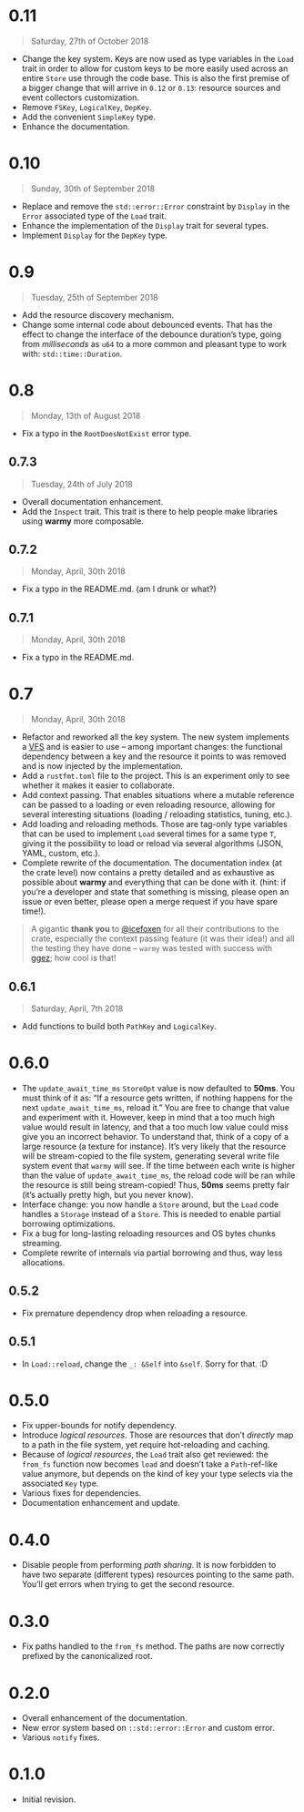 # 0.11

> Saturday, 27th of October 2018

  - Change the key system. Keys are now used as type variables in the `Load` trait in order to allow
    for custom keys to be more easily used across an entire `Store` use through the code base. This
    is also the first premise of a bigger change that will arrive in `0.12` or `0.13`: resource
    sources and event collectors customization.
  - Remove `FSKey`, `LogicalKey`, `DepKey`.
  - Add the convenient `SimpleKey` type.
  - Enhance the documentation.

# 0.10

> Sunday, 30th of September 2018

  - Replace and remove the `std::error::Error` constraint by `Display` in the `Error` associated
    type of the `Load` trait.
  - Enhance the implementation of the `Display` trait for several types.
  - Implement `Display` for the `DepKey` type.

# 0.9

> Tuesday, 25th of September 2018

  - Add the resource discovery mechanism.
  - Change some internal code about debounced events. That has the effect to change the interface of
    the debounce duration’s type, going from *milliseconds* as `u64` to a more common and pleasant
    type to work with: `std::time::Duration`.

# 0.8

> Monday, 13th of August 2018

  - Fix a typo in the `RootDoesNotExist` error type.

## 0.7.3

> Tuesday, 24th of July 2018

  - Overall documentation enhancement.
  - Add the `Inspect` trait. This trait is there to help people make libraries using **warmy** more
    composable.

## 0.7.2

> Monday, April, 30th 2018

  - Fix a typo in the README.md. (am I drunk or what?)

## 0.7.1

> Monday, April, 30th 2018

  - Fix a typo in the README.md.

# 0.7

> Monday, April, 30th 2018

  - Refactor and reworked all the key system. The new system implements a
    [VFS](https://en.wikipedia.org/wiki/Virtual_file_system) and is easier to use – among important
    changes: the functional dependency between a key and the resource it points to was removed and is
    now injected by the implementation.
  - Add a `rustfmt.toml` file to the project. This is an experiment only to see whether it makes it
    easier to collaborate.
  - Add context passing. That enables situations where a mutable reference can be passed to a
    loading or even reloading resource, allowing for several interesting situations (loading /
    reloading statistics, tuning, etc.).
  - Add loading and reloading methods. Those are tag-only type variables that can be used to
    implement `Load` several times for a same type `T`, giving it the possibility to load or reload
    via several algorithms (JSON, YAML, custom, etc.).
  - Complete rewrite of the documentation. The documentation index (at the crate level) now contains
    a pretty detailed and as exhaustive as possible about **warmy** and everything that can be done
    with it. (hint: if you’re a developer and state that something is missing, please open an issue or
    even better, please open a merge request if you have spare time!).

> A gigantic **thank you** to [@icefoxen](https://github.com/icefoxen) for all their contributions
> to the crate, especially the context passing feature (it was their idea!) and all the testing they
> have done – `warmy` was tested with success with [ggez](https://crates.io/crates/ggez); how cool
> is that!

## 0.6.1

> Saturday, April, 7th 2018

  - Add functions to build both `PathKey` and `LogicalKey`.

# 0.6.0

  - The `update_await_time_ms` `StoreOpt` value is now defaulted to **50ms**. You must think of it as:
    “If a resource gets written, if nothing happens for the next `update_await_time_ms`, reload it.”
    You are free to change that value and experiment with it. However, keep in mind that a too much
    high value would result in latency, and that a too much low value could miss give you an incorrect
    behavior. To understand that, think of a copy of a large resource (a texture for instance). It’s
    very likely that the resource will be stream-copied to the file system, generating several write
    file system event that `warmy` will see. If the time between each write is higher than the value
    of `update_await_time_ms`, the reload code will be ran while the resource is still being
    stream-copied! Thus, **50ms** seems pretty fair (it’s actually pretty high, but you never know).
  - Interface change: you now handle a `Store` around, but the `Load` code handles a
    `Storage` instead of a `Store`. This is needed to enable partial borrowing
    optimizations.
  - Fix a bug for long-lasting reloading resources and OS bytes chunks streaming.
  - Complete rewrite of internals via partial borrowing and thus, way less allocations.

## 0.5.2

  - Fix premature dependency drop when reloading a resource.

## 0.5.1

  - In `Load::reload`, change the `_: &Self` into `&self`. Sorry for that. :D

# 0.5.0

  - Fix upper-bounds for notify dependency.
  - Introduce *logical resources*. Those are resources that don’t *directly* map to a path in the file
    system, yet require hot-reloading and caching.
  - Because of *logical resources*, the `Load` trait also get reviewed: the `from_fs` function now
    becomes `load` and doesn’t take a `Path`-ref-like value anymore, but depends on the kind of key
    your type selects via the associated `Key` type.
  - Various fixes for dependencies.
  - Documentation enhancement and update.

# 0.4.0

  - Disable people from performing *path sharing*. It is now forbidden to have two separate
    (different types) resources pointing to the same path. You’ll get errors when trying to get the
    second resource.

# 0.3.0

  - Fix paths handled to the `from_fs` method. The paths are now correctly prefixed by the
    canonicalized root.

# 0.2.0

  - Overall enhancement of the documentation.
  - New error system based on `::std::error::Error` and custom error.
  - Various `notify` fixes.

# 0.1.0

  - Initial revision.
